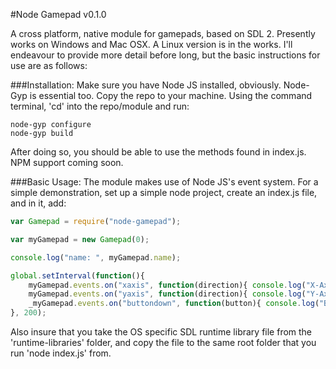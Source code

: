 #Node Gamepad v0.1.0

A cross platform, native module for gamepads, based on SDL 2.
Presently works on Windows and Mac OSX. A Linux version is in the works. I'll endeavour to provide more detail before long, but the basic instructions for use are as follows:

###Installation:
Make sure you have Node JS installed, obviously. Node-Gyp is essential too.
Copy the repo to your machine. Using the command terminal, 'cd' into the repo/module and run:

```
node-gyp configure
node-gyp build
```

After doing so, you should be able to use the methods found in index.js.
NPM support coming soon.

###Basic Usage:
The module makes use of Node JS's event system. For a simple demonstration, set up a simple node project, create an index.js file, and in it, add:

```javascript
var Gamepad = require("node-gamepad");

var myGamepad = new Gamepad(0);

console.log("name: ", myGamepad.name);

global.setInterval(function(){
    myGamepad.events.on("xaxis", function(direction){ console.log("X-Axis: ", direction); });
    myGamepad.events.on("yaxis", function(direction){ console.log("Y-Axis: ", direction); });
    _myGamepad.events.on("buttondown", function(button){ console.log("Button: ", direction); })
}, 200);
```

Also insure that you take the OS specific SDL runtime library file from the 'runtime-libraries' folder, and copy the file to the same root folder that you run 'node index.js' from.
